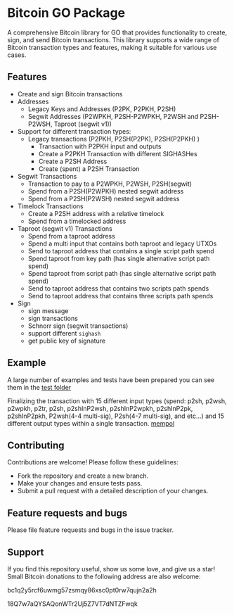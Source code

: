 # Bitcoin GO Package

A comprehensive Bitcoin library for GO that provides functionality to create, sign, and send Bitcoin transactions. This library supports a wide range of Bitcoin transaction types and features, making it suitable for various use cases.


## Features

- Create and sign Bitcoin transactions
- Addresses
  - Legacy Keys and Addresses (P2PK, P2PKH, P2SH)
  - Segwit Addresses (P2WPKH, P2SH-P2WPKH, P2WSH and P2SH-P2WSH, Taproot (segwit v1))
- Support for different transaction types:
  - Legacy transactions (P2PKH, P2SH(P2PK), P2SH(P2PKH) )
      - Transaction with P2PKH input and outputs
      - Create a P2PKH Transaction with different SIGHASHes
      - Create a P2SH Address
      - Create (spent) a P2SH Transaction
- Segwit Transactions
  - Transaction to pay to a P2WPKH, P2WSH, P2SH(segwit)
  - Spend from a P2SH(P2WPKH) nested segwit address
  - Spend from a P2SH(P2WSH) nested segwit address
- Timelock Transactions
  - Create a P2SH address with a relative timelock
  - Spend from a timelocked address
- Taproot (segwit v1) Transactions
  - Spend from a taproot address
  - Spend a multi input that contains both taproot and legacy UTXOs
  - Send to taproot address that contains a single script path spend
  - Spend taproot from key path (has single alternative script path spend)
  - Spend taproot from script path (has single alternative script path spend)
  - Send to taproot address that contains two scripts path spends
  - Send to taproot address that contains three scripts path spends
- Sign
  - sign message
  - sign transactions
  - Schnorr sign (segwit transactions)
  - support different `sighash`
  - get public key of signature

## Example
A large number of examples and tests have been prepared you can see them in the [test folder](https://github.com/MohsenHaydari/bitcoin/tree/main/test)

Finalizing the transaction with 15 different input types (spend: p2sh, p2wsh, p2wpkh, p2tr, p2sh, p2shInP2wsh, p2shInP2wpkh, p2shInP2pk, p2shInP2pkh, P2wsh(4-4 multi-sig), P2sh(4-7 multi-sig), and etc...) and 15 different output types within a single transaction. [mempol](https://mempool.space/testnet/tx/ffb96b60303eb8e76654d320204a2727dec57ca00cf947a50c2be40ff084e35e)


## Contributing

Contributions are welcome! Please follow these guidelines:
 - Fork the repository and create a new branch.
 - Make your changes and ensure tests pass.
 - Submit a pull request with a detailed description of your changes.

## Feature requests and bugs #

Please file feature requests and bugs in the issue tracker.

## Support

If you find this repository useful, show us some love, and give us a star!
Small Bitcoin donations to the following address are also welcome:

bc1q2y5rcf6uwmg57zsmqy86xsc0pt0rw7qujn2a2h

18Q7w7aQYSAQonWTr2Uj5Z7VT7dNTZFwqk

